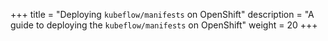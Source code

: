 +++
title = "Deploying <code>kubeflow/manifests</code> on OpenShift"
description = "A guide to deploying the `kubeflow/manifests` on OpenShift"
weight = 20
+++
